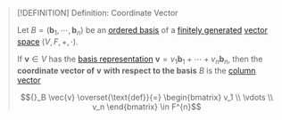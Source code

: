 >[!DEFINITION] Definition: Coordinate Vector
>
>Let $B = (\mathbf{b}_1, \cdots, \mathbf{b}_n)$ be an [ordered basis](Ordered%20Basis.md) of a [finitely generated](../Vector%20Spaces/Spanning%20Set%20(Generator).md) [vector space](../Vector%20Spaces/Vector%20Space.md) $(V,F,+,\cdot)$.
>
>If $\mathbf{v} \in V$ has the [basis representation](Basis.md) $\mathbf{v} = v_1\mathbf{b}_1 + \cdots + v_n \mathbf{b}_n$, then the **coordinate vector of** $\mathbf{v}$ **with respect to the basis** $B$ is the [column vector](../Matrices/Row%20&%20Column%20Vectors/Column%20Vector.md)
>
>$${}_B \vec{v} \overset{\text{def}}{=} \begin{bmatrix} v_1 \\ \vdots \\ v_n \end{bmatrix} \in F^{n}$$
>
